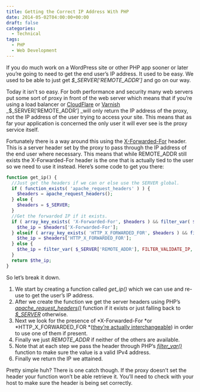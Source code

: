 ```yaml
---
title: Getting the Correct IP Address With PHP
date: 2014-05-02T04:00:00+00:00
draft: false
categories:
  - Technical
tags:
  - PHP
  - Web Development
---
```


If you do much work on a WordPress site or other PHP app sooner or later you’re going to need to get the end user’s IP address. It used to be easy. We used to be able to just get _$\_SERVER[‘REMOTE\_ADDR’]_ and go on our way.

Today it isn’t so easy. For both performance and security many web servers put some sort of proxy in front of the web server which means that if you’re using a load balancer or [CloudFlare](https://www.cloudflare.com/) or [Varnish](https://www.varnish-cache.org/) _$\_SERVER[‘REMOTE\_ADDR’] _will only return the IP address of the proxy, not the IP address of the user trying to access your site. This means that as far your application is concerned the only user it will ever see is the proxy service itself.

Fortunately there is a way around this using the [X-Forwarded-For](http://en.wikipedia.org/wiki/X-Forwarded-For) header. This is a server header set by the proxy to pass through the IP address of the end user where necessary. This means that while REMOTE_ADDR still exists the X-Forwarded-For header is the one that is actually tied to the user so we need to use it instead. Here’s some code to get you there:

``` php
function get_ip() {
  //Just get the headers if we can or else use the SERVER global.
  if ( function_exists( 'apache_request_headers' ) ) {
    $headers = apache_request_headers();
  } else {
    $headers = $_SERVER;
  }
  //Get the forwarded IP if it exists.
  if ( array_key_exists( 'X-Forwarded-For', $headers ) && filter_var( $headers['X-Forwarded-For'], FILTER_VALIDATE_IP, FILTER_FLAG_IPV4 ) ) {
    $the_ip = $headers['X-Forwarded-For'];
  } elseif ( array_key_exists( 'HTTP_X_FORWARDED_FOR', $headers ) && filter_var( $headers['HTTP_X_FORWARDED_FOR'], FILTER_VALIDATE_IP, FILTER_FLAG_IPV4 ) ) {
    $the_ip = $headers['HTTP_X_FORWARDED_FOR'];
  } else {
    $the_ip = filter_var( $_SERVER['REMOTE_ADDR'], FILTER_VALIDATE_IP, FILTER_FLAG_IPV4 );
  }
  return $the_ip;
}
```

So let’s break it down.

1. We start by creating a function called *get_ip()* which we can use and re-use to get the user’s IP address.
2. After we create the function we get the server headers using PHP’s [*apache_request_headers()*](http://us3.php.net/manual/en/function.apache-request-headers.php) function if it exists or just falling back to [*$_SERVER*](http://www.php.net/manual/en/reserved.variables.server.php) otherwise.
3. Next we look for the presence of *X-Forwarded-For *or *HTTP_X_FORWARDED_FOR *([they’re actually interchangeable](http://stackoverflow.com/questions/3834083/http-headers-what-is-the-difference-between-x-forwarded-for-x-forwarded-for-a)) in order to use one of them if present.
4. Finally we just *REMOTE_ADDR* if neither of the others are available.
5. Note that at each step we pass the header through PHP’s [*filter_var()*](http://www.php.net/manual/en/function.filter-var.php) function to make sure the value is a valid IPv4 address.
6. Finally we return the IP we attained.

Pretty simple huh? There is one catch though. If the proxy doesn’t set the header your function won’t be able retrieve it. You’ll need to check with your host to make sure the header is being set correctly.